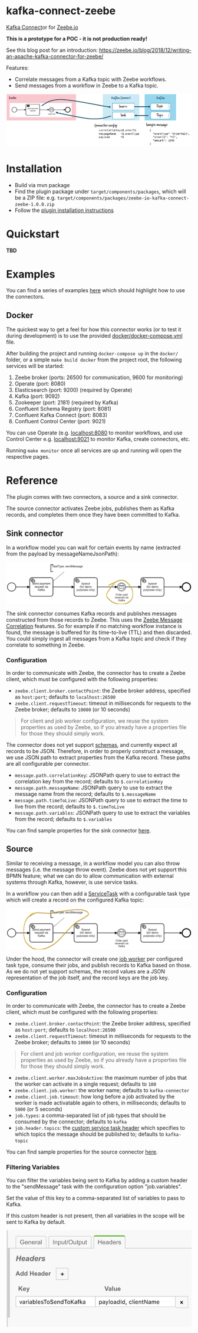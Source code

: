 # kafka-connect-zeebe

[Kafka Connect](https://docs.confluent.io/2.0.0/connect/)or for [Zeebe.io](http://zeebe.io/)

**This is a prototype for a POC - it is not production ready!**

See this blog post for an introduction: https://zeebe.io/blog/2018/12/writing-an-apache-kafka-connector-for-zeebe/

Features:
* Correlate messages from a Kafka topic with Zeebe workflows.
* Send messages from a workflow in Zeebe to a Kafka topic.

![Overview](doc/images/overview.png)

# Installation

* Build via mvn package 
* Find the plugin package under `target/components/packages`, which will be a ZIP file: e.g. `target/components/packages/zeebe-io-kafka-connect-zeebe-1.0.0.zip`
* Follow the [plugin installation instructions](https://docs.confluent.io/current/connect/managing/install.html#connect-install-connectors)

# Quickstart

**TBD**

# Examples

You can find a series of examples [here](examples) which should highlight how to use the
connectors.

## Docker

The quickest way to get a feel for how this connector works (or to test it during development) is to use the provided [docker/docker-compose.yml](docker/docker-compose.yml) file.

After building the project and running `docker-compose up` in the `docker/` folder, or a simple `make build docker` from the project root, the following services will be started:

1. Zeebe broker (ports: 26500 for communication, 9600 for monitoring)
1. Operate (port: 8080)
1. Elasticsearch (port: 9200) (required by Operate)
1. Kafka (port: 9092)
1. Zookeeper (port: 2181) (required by Kafka)
1. Confluent Schema Registry (port: 8081)
1. Confluent Kafka Connect (port: 8083)
1. Confluent Control Center (port: 9021)

You can use Operate (e.g. [localhost:8080](http://localhost:8080) to monitor workflows, and use Control Center e.g. [localhost:9021](http://localhost:9021) to monitor Kafka, create connectors, etc.

Running `make monitor` once all services are up and running will open the respective pages. 

# Reference

The plugin comes with two connectors, a source and a sink connector. 

The source connector activates Zeebe jobs, publishes them as Kafka records, and completes them once they have been committed to Kafka.

## Sink connector

In a workflow model you can wait for certain events by name (extracted from the payload by messageNameJsonPath):

![Overview](doc/images/sink-example.png)
 
The sink connector consumes Kafka records and publishes messages constructed from those records to Zeebe.
This uses the [Zeebe Message Correlation](https://docs.zeebe.io/reference/message-correlation.html) features.
So for example if no matching workflow instance is found, the message is buffered for its time-to-live (TTL) and then discarded. 
You could simply ingest all messages from a Kafka topic and check if they correlate to something in Zeebe.

### Configuration

In order to communicate with Zeebe, the connector has to create a Zeebe client, which must be configured with the following properties:

- `zeebe.client.broker.contactPoint`: the Zeebe broker address, specified as `host:port`; defaults to `localhost:26500`
- `zeebe.client.requestTimeout`: timeout in milliseconds for requests to the Zeebe broker; defaults to `10000` (or 10 seconds)

> For client and job worker configuration, we reuse the system properties as used by Zeebe, so if you already have a properties file 
  for those they should simply work.

The connector does not yet support [schemas](https://docs.confluent.io/current/schema-registry/connect.html), and currently expect
all records to be JSON. Therefore, in order to properly construct a message, we use JSON path to extract properties from the Kafka
record. These paths are all configurable per connector.

- `message.path.correlationKey`: JSONPath query to use to extract the correlation key from the record; defaults to `$.correlationKey`
- `message.path.messageName`: JSONPath query to use to extract the message name from the record; defaults to `$.messageName`
- `message.path.timeToLive`: JSONPath query to use to extract the time to live from the record; defaults to `$.timeToLive`
- `message.path.variables`: JSONPath query to use to extract the variables from the record; defaults to `$.variables`

You can find sample properties for the sink connector [here](config/quickstart-zeebe-sink.properties).

## Source

Similar to receiving a message, in a workflow model you can also throw messages (i.e. the message throw event). Zeebe does not yet support
this BPMN feature; what we can do to allow communication with external systems through Kafka, however, is use service tasks.

In a workflow you can then add a [ServiceTask](https://docs.zeebe.io/bpmn-workflows/service-tasks.html) with a configurable task type which will create a record on the configured Kafka topic:

![Overview](doc/images/source-example.png)

Under the hood, the connector will create one [job worker](https://docs.zeebe.io/basics/job-workers.html) per configured task type, consume their jobs, and publish records
to Kafka based on those. As we do not yet support schemas, the record values are a JSON representation of the job itself, and the record keys are the job key.

### Configuration

In order to communicate with Zeebe, the connector has to create a Zeebe client, which must be configured with the following properties:

- `zeebe.client.broker.contactPoint`: the Zeebe broker address, specified as `host:port`; defaults to `localhost:26500`
- `zeebe.client.requestTimeout`: timeout in milliseconds for requests to the Zeebe broker; defaults to `10000` (or 10 seconds)

> For client and job worker configuration, we reuse the system properties as used by Zeebe, so if you already have a properties file 
  for those they should simply work.
  
- `zeebe.client.worker.maxJobsActive`: the maximum number of jobs that the worker can activate in a single request; defaults to `100`
- `zeebe.client.job.worker`: the worker name; defaults to `kafka-connector`
- `zeebe.client.job.timeout`: how long before a job activated by the worker is made activatable again to others, in milliseconds; defaults to `5000` (or 5 seconds)
- `job.types`: a comma-separated list of job types that should be consumed by the connector; defaults to `kafka`
- `job.header.topics`: the [custom service task header](https://docs.zeebe.io/bpmn-workflows/service-tasks.html#task-headers) which specifies to which topics the message should be published to; defaults to `kafka-topic`

You can find sample properties for the source connector [here](config/quickstart-zeebe-source.properties).

### Filtering Variables

You can filter the variables being sent to Kafka by adding a custom header to the "sendMessage" task with the configuration option "job.variables".

Set the value of this key to a comma-separated list of variables to pass to Kafka.

If this custom header is not present, then all variables in the scope will be sent to Kafka by default.

![Filter Variables](doc/images/variables-custom-header.png)
